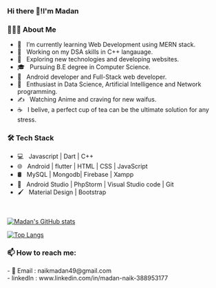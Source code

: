 ### Hi there 👋!I'm Madan

<h3> 👨🏻‍💻 About Me </h3>

- 🔭 &nbsp; I’m currently learning Web Development using MERN stack.
- 🤖 &nbsp; Working on my DSA skills in C++ langauage.
- 🤔 &nbsp; Exploring new technologies and developing websites.
- 🎓 &nbsp; Pursuing B.E degree in Computer Science.
- 💼 &nbsp; Android developer and Full-Stack web developer.
- 🌱 &nbsp; Enthusiast in Data Science, Artificial Intelligence and Network programming.
- ✍️ &nbsp; Watching Anime and craving for new waifus.
- ☕ &nbsp; I belive, a perfect cup of tea can be the ultimate solution for any stress. 


<h3>🛠 Tech Stack</h3>

- 💻 &nbsp; Javascript | Dart | C++  
- 🌐 &nbsp; Android | flutter | HTML | CSS | JavaScript 
- 🛢 &nbsp; MySQL | Mongodb| Firebase | Xampp
- 🔧 &nbsp; Android Studio | PhpStorm | Visual Studio code | Git
- 🖌️ &nbsp; Material Design | Bootstrap 


<br>



[![Madan's GitHub stats](https://github-readme-stats.vercel.app/api?username=madannaik&show_icons=true&theme=dracula)](https://github.com/madannaik/github-readme-stats)



[![Top Langs](https://github-readme-stats.vercel.app/api/top-langs/?username=madannaik&layout=compact)](https://github.com/madannaik/github-readme-stats)


<h3> 📫 How to reach me: </h3>
        - 📧 Email : naikmadan49@gmail.com <br>
        - <i class="fab fa-linkedin-in"></i> linkedIn : www.linkedin.com/in/madan-naik-388953177

<!--
- 🔭 I’m currently working on ...
- 🌱 I’m currently learning on ...
- 👯 I’m looking to collaborate on ...
- 🤔 I’m looking for help with ...
- 💬 Ask me about ...
- 📫 How to reach me: ...
- 😄 Pronouns: ...
- ⚡ Fun fact: ...
-->
